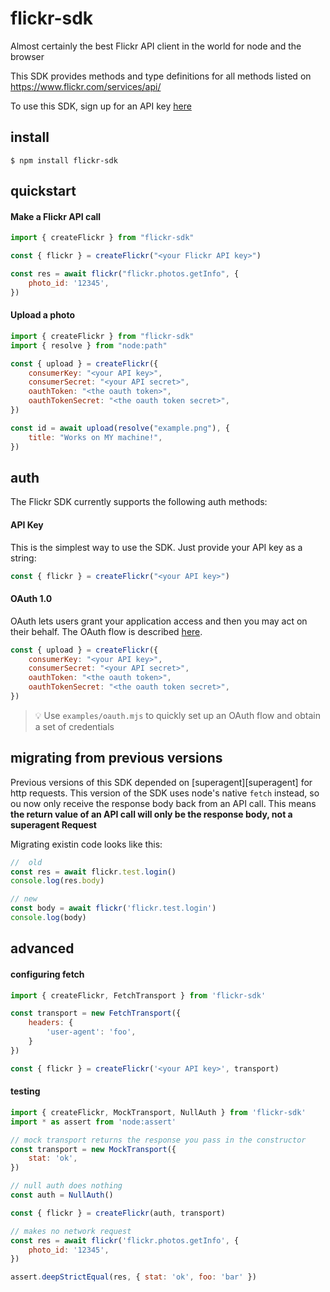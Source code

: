 # flickr-sdk

Almost certainly the best Flickr API client in the world for node and the browser

This SDK provides methods and type definitions for all methods listed on https://www.flickr.com/services/api/

To use this SDK, sign up for an API key [here][api key]

## install

```
$ npm install flickr-sdk
```

## quickstart

#### Make a Flickr API call

```js
import { createFlickr } from "flickr-sdk"

const { flickr } = createFlickr("<your Flickr API key>")

const res = await flickr("flickr.photos.getInfo", {
    photo_id: '12345',
})
```

#### Upload a photo

```js
import { createFlickr } from "flickr-sdk"
import { resolve } from "node:path"

const { upload } = createFlickr({
    consumerKey: "<your API key>",
    consumerSecret: "<your API secret>",
    oauthToken: "<the oauth token>",
    oauthTokenSecret: "<the oauth token secret>",
})

const id = await upload(resolve("example.png"), {
    title: "Works on MY machine!",
})
```

## auth

The Flickr SDK currently supports the following auth methods:

#### API Key

This is the simplest way to use the SDK. Just provide your API key as a string:

```js
const { flickr } = createFlickr("<your API key>")
```
#### OAuth 1.0

OAuth lets users grant your application access and then you may act on their
behalf. The OAuth flow is described [here][oauth].

```js
const { upload } = createFlickr({
    consumerKey: "<your API key>",
    consumerSecret: "<your API secret>",
    oauthToken: "<the oauth token>",
    oauthTokenSecret: "<the oauth token secret>",
})
```

> 💡 Use `examples/oauth.mjs` to quickly set up an OAuth flow and obtain a
> set of credentials

## migrating from previous versions

Previous versions of this SDK depended on [superagent][superagent] for http
requests. This version of the SDK uses node's native `fetch` instead, so ou now
only receive the response body back from an API call. This means **the return
value of an API call will only be the response body, not a superagent Request**

Migrating existin code looks like this:

```js
//  old
const res = await flickr.test.login()
console.log(res.body)

// new
const body = await flickr('flickr.test.login')
console.log(body)
```

## advanced

#### configuring fetch

```js
import { createFlickr, FetchTransport } from 'flickr-sdk'

const transport = new FetchTransport({
    headers: {
        'user-agent': 'foo',
    }
})

const { flickr } = createFlickr('<your API key>', transport)
```

#### testing

```js
import { createFlickr, MockTransport, NullAuth } from 'flickr-sdk'
import * as assert from 'node:assert'

// mock transport returns the response you pass in the constructor
const transport = new MockTransport({
    stat: 'ok',
})

// null auth does nothing
const auth = NullAuth()

const { flickr } = createFlickr(auth, transport)

// makes no network request
const res = await flickr('flickr.photos.getInfo', {
    photo_id: '12345',
})

assert.deepStrictEqual(res, { stat: 'ok', foo: 'bar' })
```

[api key]: https://www.flickr.com/services/apps/create/
[oauth]: https://www.flickr.com/services/api/auth.oauth.html
